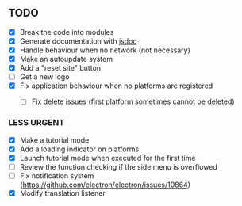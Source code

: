 ## TODO

- [x] Break the code into modules
- [x] Generate documentation with [jsdoc](https://github.com/jsdoc2md/jsdoc-to-markdown/wiki)
- [x] Handle behaviour when no network (not necessary)
- [x] Make an autoupdate system
- [x] Add a "reset site" button
- [ ] Get a new logo
- [x] Fix application behaviour when no platforms are registered
    - [ ] Fix delete issues (first platform sometimes cannot be deleted)


### LESS URGENT
- [x] Make a tutorial mode
- [x] Add a loading indicator on platforms
- [x] Launch tutorial mode when executed for the first time
- [ ] Review the function checking if the side menu is overflowed
- [ ] Fix notification system (https://github.com/electron/electron/issues/10864)
- [x] Modify translation listener
